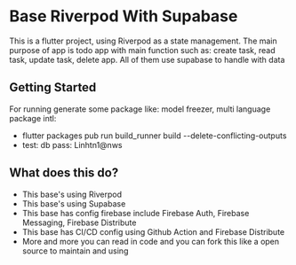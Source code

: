 # Base Riverpod With Supabase

This is a flutter project, using Riverpod as a state management. The main purpose of app is todo app with main function such as: create task, read task, update task, delete app. All of them use supabase to handle with data

## Getting Started

For running generate some package like: model freezer, multi language package intl:
- flutter packages pub run build_runner build --delete-conflicting-outputs
- test: db pass: Linhtn1@nws

## What does this do?
- This base's using Riverpod
- This base's using Supabase
- This base has config firebase include Firebase Auth, Firebase Messaging, Firebase Distribute
- This base has CI/CD config using Github Action and Firebase Distribute
- More and more you can read in code and you can fork this like a open source to maintain and using 
